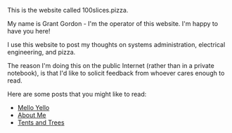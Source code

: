 This is the website called 100slices.pizza. 

My name is Grant Gordon - I'm the operator of this website. I'm happy to have you here!

I use this website to post my thoughts on systems administration, electrical engineering, and pizza.

The reason I'm doing this on the public Internet (rather than in a private notebook), is that I'd like to solicit feedback from whoever cares enough to read. 

Here are some posts that you might like to read:
 - [Mello Yello](./posts/mello_yello.html "Noise Machine")
 - [About Me](./posts/about_me.html "About Me")
 - [Tents and Trees](./posts/tents_and_trees.html "Tents and Trees")

